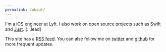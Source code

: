 ```yaml
---
permalink: /about/
---
```


I'm a iOS engineer at Lyft. I also work on open source projects such as
[Swift][swift] and [Just][just].
{: .lead}

This site has a [RSS feed][feed]. You can alse follow me on [twitter][twitter]
and [github][github] for more frequent updates.



[swift]: https://github.com/apple/swift/commits?author=dduan
[just]: https://justhttp.net
[twitter]: https://twitter.com/daniel_duan
[github]: https://github.com/dduan
[feed]: /feed.xml
